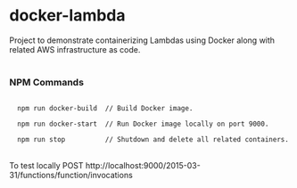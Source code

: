 <h1>docker-lambda</h1>
Project to demonstrate containerizing Lambdas using Docker along with related AWS infrastructure as code.
<br /><br />
<h3>NPM Commands</h3>
<code>
  npm run docker-build  // Build Docker image. <br />
  npm run docker-start  // Run Docker image locally on port 9000.  <br />
  npm run stop          // Shutdown and delete all related containers.  <br />
</code> <br />
To test locally POST <a>http://localhost:9000/2015-03-31/functions/function/invocations</a>